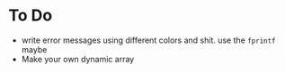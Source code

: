 # To Do
- write error messages using different colors and shit. use the `fprintf` maybe
- Make your own dynamic array